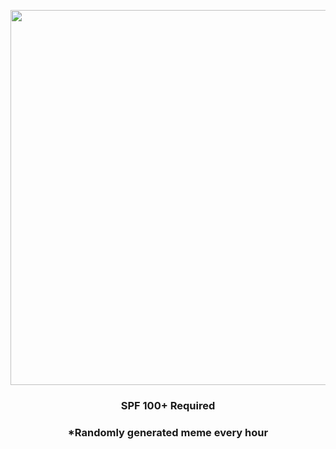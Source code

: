 <p align="center">
        <img src="https://i.redd.it/6n3vk8vnwei91.gif" width="600" height="600">
        </p>
        <h3 align="center">SPF 100+ Required</h3>
        <h3 align="center">*Randomly generated meme every hour</h3>
    